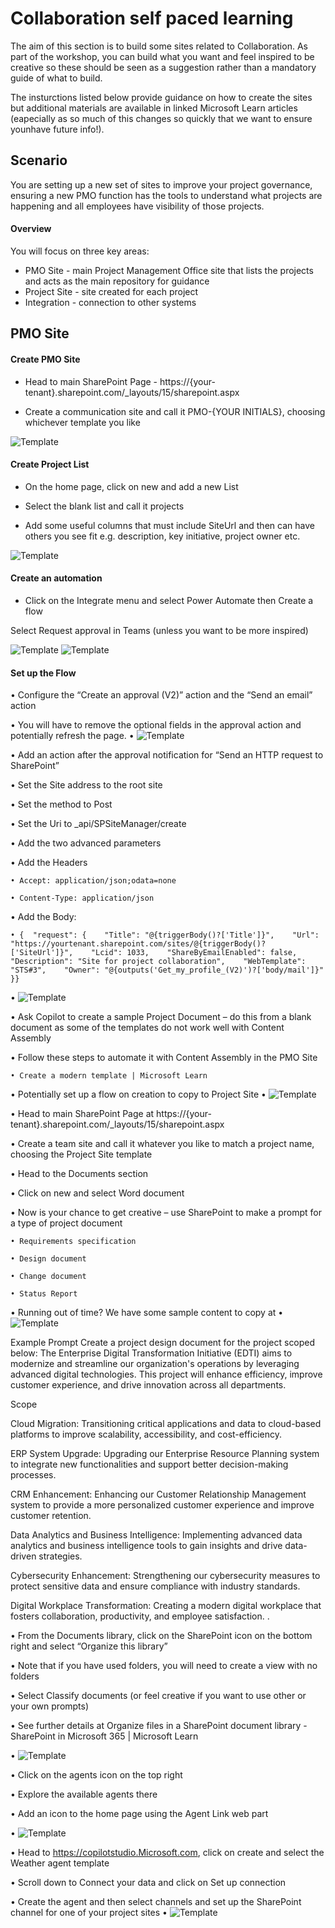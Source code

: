 
# Collaboration self paced learning

The aim of this section is to build some sites related to Collaboration. As part of the workshop, you can build what you want and feel inspired to be creative so these should be seen as a suggestion rather than a mandatory guide of what to build.

The insturctions listed below provide guidance on how to create the sites but additional materials are available in linked Microsoft Learn articles (eapecially as so much of this changes so quickly that we want to ensure younhave future info!).

## Scenario

You are setting up a new set of sites to improve your project governance, ensuring a new PMO function has the tools to understand what projects are happening and all employees have visibility of those projects.

#### Overview

You will focus on three key areas:

- PMO Site - main Project Management Office site that lists the projects and acts as the main repository for guidance
- Project Site - site created for each project
- Integration - connection to other systems

## PMO Site

#### Create PMO Site

- Head to main SharePoint Page - https://{your-tenant}.sharepoint.com/_layouts/15/sharepoint.aspx

- Create a communication site and call it PMO-{YOUR INITIALS}, choosing whichever template you like

![Template]()

#### Create Project List

- On the home page, click on new and add a new List

- Select the blank list and call it projects

- Add some useful columns that must include SiteUrl and then can have others you see fit e.g. description, key initiative, project owner etc.

![Template]()

#### Create an automation

- Click on the Integrate menu and select Power Automate then Create a flow

Select Request approval in Teams (unless you want to be more inspired)

![Template]()
![Template]()

#### Set up the Flow

• Configure the “Create an approval (V2)” action and the “Send an email” action

• You will have to remove the optional fields in the approval action and potentially refresh the page.
• ![Template]()

• Add an action after the approval notification for “Send an HTTP request to SharePoint”

• Set the Site address to the root site

• Set the method to Post

• Set the Uri to _api/SPSiteManager/create

• Add the two advanced parameters

• Add the Headers
	
	• Accept: application/json;odata=none
	
	• Content-Type: application/json

• Add the Body:
	
	• {  "request": {    "Title": "@{triggerBody()?['Title']}",    "Url": "https://yourtenant.sharepoint.com/sites/@{triggerBody()?['SiteUrl']}",    "Lcid": 1033,    "ShareByEmailEnabled": false,    "Description": "Site for project collaboration",    "WebTemplate": "STS#3",    "Owner": "@{outputs('Get_my_profile_(V2)')?['body/mail']}"  }}
• ![Template]()

• Ask Copilot to create a sample Project Document – do this from a blank document as some of the templates do not work well with Content Assembly

• Follow these steps to automate it with Content Assembly in the PMO Site
	
	• Create a modern template | Microsoft Learn

• Potentially set up a flow on creation to copy to Project Site
• ![Template]()


• Head to main SharePoint Page at https://{your-tenant}.sharepoint.com/_layouts/15/sharepoint.aspx

• Create a team site and call it whatever you like to match a project name, choosing the Project Site template

• Head to the Documents section

• Click on new and select Word document

• Now is your chance to get creative – use SharePoint to make a prompt for a type of project document
	
	• Requirements specification
	
	• Design document
	
	• Change document
	
	• Status Report

• Running out of time? We have some sample content to copy at 
• ![Template]()

Example Prompt
Create a project design document for the project scoped below:
The Enterprise Digital Transformation Initiative (EDTI) aims to modernize and streamline our organization's operations by leveraging advanced digital technologies. This project will enhance efficiency, improve customer experience, and drive innovation across all departments. 

Scope 

Cloud Migration: Transitioning critical applications and data to cloud-based platforms to improve scalability, accessibility, and cost-efficiency. 

ERP System Upgrade: Upgrading our Enterprise Resource Planning system to integrate new functionalities and support better decision-making processes. 

CRM Enhancement: Enhancing our Customer Relationship Management system to provide a more personalized customer experience and improve customer retention. 

Data Analytics and Business Intelligence: Implementing advanced data analytics and business intelligence tools to gain insights and drive data-driven strategies. 

Cybersecurity Enhancement: Strengthening our cybersecurity measures to protect sensitive data and ensure compliance with industry standards. 

Digital Workplace Transformation: Creating a modern digital workplace that fosters collaboration, productivity, and employee satisfaction. . 



• From the Documents library, click on the SharePoint icon on the bottom right and select “Organize this library”

• Note that if you have used folders, you will need to create a view with no folders

• Select Classify documents (or feel creative if you want to use other or your own prompts)

• See further details at Organize files in a SharePoint document library - SharePoint in Microsoft 365 | Microsoft Learn

• ![Template]()


• Click on the agents icon on the top right

• Explore the available agents there

• Add an icon to the home page using the Agent Link web part

• ![Template]()


• Head to https://copilotstudio.Microsoft.com, click on create and select the Weather agent template

• Scroll down to Connect your data and click on Set up connection

• Create the agent and then select channels and set up the SharePoint channel for one of your project sites
• ![Template]()




